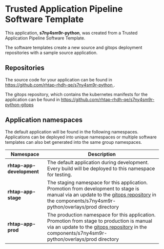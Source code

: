 # Trusted Application Pipeline Software Template

This application, **s7ny4sm9r-python**, was created from a Trusted Application Pipeline Software Template.

The software templates create a new source and gitops deployment repositories with a sample source application. 

## Repositories

The source code for your application can be found in [https://github.com/rhtap-rhdh-qe/s7ny4sm9r-python ](https://github.com/rhtap-rhdh-qe/s7ny4sm9r-python ).
 
The gitops repository, which contains the kubernetes manifests for the application can be found in 
[https://github.com/rhtap-rhdh-qe/s7ny4sm9r-python-gitops ](https://github.com/rhtap-rhdh-qe/s7ny4sm9r-python-gitops ) 

## Application namespaces 

The default application will be found in the following namespaces. Applications can be deployed into unique namespaces or multiple software templates can also bet generated into the same group namespaces.  

|  Namespace   |  Description   |  
| -------- | -------- |   
| **rhtap-app-development** | The default application during development. Every build will be deployed to this namespace for testing. | 
| **rhtap-app-stage** | The staging namespace for this application. Promotion from development to stage is manual via an update to the [gitops repository](https://github.com/rhtap-rhdh-qe/s7ny4sm9r-python-gitops ) in the components/s7ny4sm9r-python/overlays/prod directory |  
| **rhtap-app-prod** | The production namespace for this application. Promotion from stage to production is manual via an update to the [gitops repository](https://github.com/rhtap-rhdh-qe/s7ny4sm9r-python-gitops ) in the components/s7ny4sm9r-python/overlays/prod directory | 